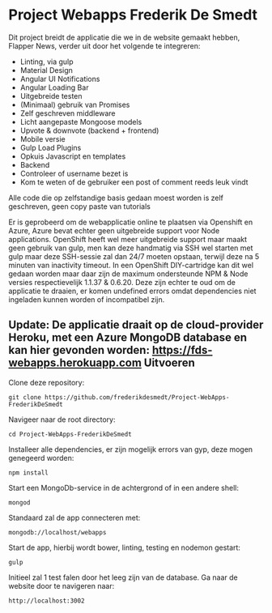 Project Webapps Frederik De Smedt
=================================
Dit project breidt de applicatie die we in de website gemaakt hebben, Flapper News, verder uit door het volgende te integreren:
- Linting, via gulp
- Material Design
- Angular UI Notifications
- Angular Loading Bar
- Uitgebreide testen
- (Minimaal) gebruik van Promises
- Zelf geschreven middleware
- Licht aangepaste Mongoose models
- Upvote & downvote (backend + frontend)
- Mobile versie
- Gulp Load Plugins
- Opkuis Javascript en templates
- Backend
 - Controleer of username bezet is
 - Kom te weten of de gebruiker een post of comment reeds leuk vindt
 
Alle code die op zelfstandige basis gedaan moest worden is zelf geschreven, geen copy paste van tutorials

Er is geprobeerd om de webapplicatie online te plaatsen via Openshift en Azure, Azure bevat echter geen uitgebreide support voor Node applications.
OpenShift heeft wel meer uitgebreide support maar maakt geen gebruik van gulp, men kan deze handmatig via SSH wel starten met gulp maar deze
SSH-sessie zal dan 24/7 moeten opstaan, terwijl deze na 5 minuten van inactivity timeout. In een OpenShift DIY-cartridge kan dit wel gedaan worden
maar daar zijn de maximum ondersteunde NPM & Node versies respectievelijk 1.1.37 & 0.6.20. Deze zijn echter te oud om de applicatie te draaien,
er komen undefined errors omdat dependencies niet ingeladen kunnen worden of incompatibel zijn.

**Update: De applicatie draait op de cloud-provider Heroku, met een Azure MongoDB database en kan hier gevonden worden: https://fds-webapps.herokuapp.com**
Uitvoeren
---------
Clone deze repository:
```
git clone https://github.com/frederikdesmedt/Project-WebApps-FrederikDeSmedt
```
Navigeer naar de root directory:
```
cd Project-WebApps-FrederikDeSmedt
```
Installeer alle dependencies, er zijn mogelijk errors van gyp, deze mogen genegeerd worden:
```
npm install
```
Start een MongoDb-service in de achtergrond of in een andere shell:
```
mongod
```
Standaard zal de app connecteren met:
```
mongodb://localhost/webapps
```
Start de app, hierbij wordt bower, linting, testing en nodemon gestart:
```
gulp
```
Initieel zal 1 test falen door het leeg zijn van de database.
Ga naar de website door te navigeren naar:
```
http://localhost:3002
```
